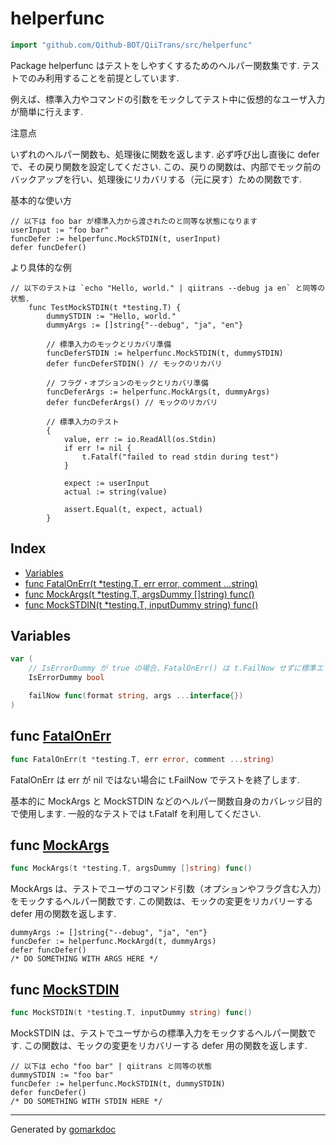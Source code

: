 <!-- Code generated by gomarkdoc. DO NOT EDIT -->

# helperfunc

```go
import "github.com/Qithub-BOT/QiiTrans/src/helperfunc"
```

Package helperfunc はテストをしやすくするためのヘルパー関数集です. テストでのみ利用することを前提としています.

例えば、標準入力やコマンドの引数をモックしてテスト中に仮想的なユーザ入力が簡単に行えます.

注意点

いずれのヘルパー関数も、処理後に関数を返します. 必ず呼び出し直後に defer で、その戻り関数を設定してください. この、戻りの関数は、内部でモック前のバックアップを行い、処理後にリカバリする（元に戻す）ための関数です.

基本的な使い方

```
// 以下は foo bar が標準入力から渡されたのと同等な状態になります
userInput := "foo bar"
funcDefer := helperfunc.MockSTDIN(t, userInput)
defer funcDefer()
```

より具体的な例

```
// 以下のテストは `echo "Hello, world." | qiitrans --debug ja en` と同等の状態.
	func TestMockSTDIN(t *testing.T) {
		dummySTDIN := "Hello, world."
        dummyArgs := []string{"--debug", "ja", "en"}

		// 標準入力のモックとリカバリ準備
		funcDeferSTDIN := helperfunc.MockSTDIN(t, dummySTDIN)
		defer funcDeferSTDIN() // モックのリカバリ

		// フラグ・オプションのモックとリカバリ準備
		funcDeferArgs := helperfunc.MockArgs(t, dummyArgs)
		defer funcDeferArgs() // モックのリカバリ

		// 標準入力のテスト
		{
			value, err := io.ReadAll(os.Stdin)
			if err != nil {
				t.Fatalf("failed to read stdin during test")
			}

			expect := userInput
			actual := string(value)

			assert.Equal(t, expect, actual)
		}
```

## Index

- [Variables](<#variables>)
- [func FatalOnErr\(t \*testing.T, err error, comment ...string\)](<#FatalOnErr>)
- [func MockArgs\(t \*testing.T, argsDummy \[\]string\) func\(\)](<#MockArgs>)
- [func MockSTDIN\(t \*testing.T, inputDummy string\) func\(\)](<#MockSTDIN>)


## Variables

<a name="IsErrorDummy"></a>

```go
var (
    // IsErrorDummy が true の場合、FatalOnErr() は t.FailNow せずに標準エラー出力します.
    IsErrorDummy bool

    failNow func(format string, args ...interface{})
)
```

<a name="FatalOnErr"></a>
## func [FatalOnErr](<https://github.com/Qithub-BOT/QiiTrans/blob/main/src/helperfunc/FatalOnErr.go#L21>)

```go
func FatalOnErr(t *testing.T, err error, comment ...string)
```

FatalOnErr は err が nil ではない場合に t.FailNow でテストを終了します.

基本的に MockArgs と MockSTDIN などのヘルパー関数自身のカバレッジ目的で使用します. 一般的なテストでは t.Fatalf を利用してください.

<a name="MockArgs"></a>
## func [MockArgs](<https://github.com/Qithub-BOT/QiiTrans/blob/main/src/helperfunc/MockArgs.go#L15>)

```go
func MockArgs(t *testing.T, argsDummy []string) func()
```

MockArgs は、テストでユーザのコマンド引数（オプションやフラグ含む入力）をモックするヘルパー関数です. この関数は、モックの変更をリカバリーする defer 用の関数を返します.

```
dummyArgs := []string{"--debug", "ja", "en"}
funcDefer := helperfunc.MockArgd(t, dummyArgs)
defer funcDefer()
/* DO SOMETHING WITH ARGS HERE */
```

<a name="MockSTDIN"></a>
## func [MockSTDIN](<https://github.com/Qithub-BOT/QiiTrans/blob/main/src/helperfunc/MockSTDIN.go#L16>)

```go
func MockSTDIN(t *testing.T, inputDummy string) func()
```

MockSTDIN は、テストでユーザからの標準入力をモックするヘルパー関数です. この関数は、モックの変更をリカバリーする defer 用の関数を返します.

```
// 以下は echo "foo bar" | qiitrans と同等の状態
dummySTDIN := "foo bar"
funcDefer := helperfunc.MockSTDIN(t, dummySTDIN)
defer funcDefer()
/* DO SOMETHING WITH STDIN HERE */
```

------

Generated by [gomarkdoc](<https://github.com/princjef/gomarkdoc>)

